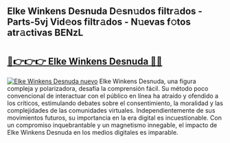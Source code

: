 ## Elke Winkens Desnuda D𝚎sn𝚞dos filtr𝚊dos - Parts-5vj Vid𝚎os filtr𝚊dos - N𝚞evas f𝚘tos atr𝚊ctivas BENzL

# <h2><a href="http://mb88gjw.tromn.icu/?c=Elke+Winkens+Desnuda">🔗👉👉👉 Elke Winkens Desnuda 🔗🔗</a></h2>

[![Elke Winkens Desnuda nuevo](https://i.imgur.com/pEAQMta.gif)](http://mb88gjw.tromn.icu/?c=Elke+Winkens+Desnuda)
Elke Winkens Desnuda, una figura compleja y polarizadora, desafía la comprensión fácil. Su método poco convencional de interactuar con el público en línea ha atraído y ofendido a los críticos, estimulando debates sobre el consentimiento, la moralidad y las complejidades de las comunidades virtuales. Independientemente de sus movimientos futuros, su importancia en la era digital es incuestionable. Con un compromiso inquebrantable y un magnetismo innegable, el impacto de Elke Winkens Desnuda en los medios digitales es imparable.
